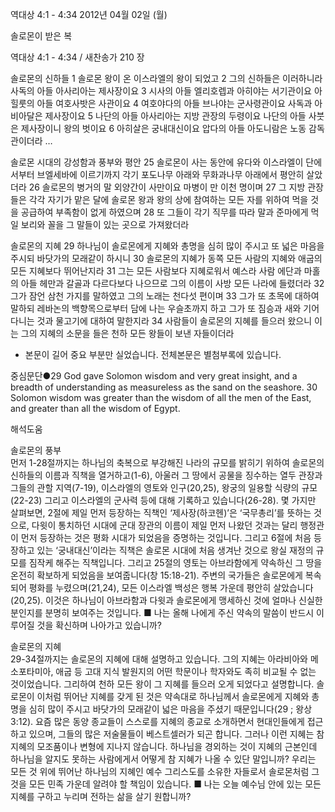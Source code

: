 역대상 4:1 - 4:34 
2012년 04월 02일 (월)

솔로몬이 받은 복



역대상 4:1 - 4:34 / 새찬송가 210 장


솔로몬의 신하들
1 솔로몬 왕이 온 이스라엘의 왕이 되었고 2 그의 신하들은 이러하니라 사독의 아들 아사리아는 제사장이요 3 시사의 아들 엘리호렙과 아히야는 서기관이요 아힐룻의 아들 여호사밧은 사관이요 4 여호야다의 아들 브나야는 군사령관이요 사독과 아비아달은 제사장이요 5 나단의 아들 아사리아는 지방 관장의 두령이요 나단의 아들 사붓은 제사장이니 왕의 벗이요 6 아히살은 궁내대신이요 압다의 아들 아도니람은 노동 감독관이더라 …

솔로몬 시대의 강성함과 풍부와 평안
25 솔로몬이 사는 동안에 유다와 이스라엘이 단에서부터 브엘세바에 이르기까지 각기 포도나무 아래와 무화과나무 아래에서 평안히 살았더라 26 솔로몬의 병거의 말 외양간이 사만이요 마병이 만 이천 명이며 27 그 지방 관장들은 각각 자기가 맡은 달에 솔로몬 왕과 왕의 상에 참여하는 모든 자를 위하여 먹을 것을 공급하여 부족함이 없게 하였으며 28 또 그들이 각기 직무를 따라 말과 준마에게 먹일 보리와 꼴을 그 말들이 있는 곳으로 가져왔더라

솔로몬의 지혜
29 하나님이 솔로몬에게 지혜와 총명을 심히 많이 주시고 또 넓은 마음을 주시되 바닷가의 모래같이 하시니 30 솔로몬의 지혜가 동쪽 모든 사람의 지혜와 애굽의 모든 지혜보다 뛰어난지라 31 그는 모든 사람보다 지혜로워서 예스라 사람 에단과 마홀의 아들 헤만과 갈골과 다르다보다 나으므로 그의 이름이 사방 모든 나라에 들렸더라 32 그가 잠언 삼천 가지를 말하였고 그의 노래는 천다섯 편이며 33 그가 또 초목에 대하여 말하되 레바논의 백향목으로부터 담에 나는 우슬초까지 하고 그가 또 짐승과 새와 기어 다니는 것과 물고기에 대하여 말한지라 34 사람들이 솔로몬의 지혜를 들으러 왔으니 이는 그의 지혜의 소문을 들은 천하 모든 왕들이 보낸 자들이더라
* 본문이 길어 중요 부분만 실었습니다. 전체본문은 별첨부록에 있습니다.

중심문단●29 God gave Solomon wisdom and very great insight, and a breadth of understanding as measureless as the sand on the seashore. 30 Solomon wisdom was greater than the wisdom of all the men of the East, and greater than all the wisdom of Egypt.

해석도움





솔로몬의 풍부  
먼저 1-28절까지는 하나님의 축복으로 부강해진 나라의 규모를 밝히기 위하여 솔로몬의 신하들의 이름과 직책을 열거하고(1-6), 아울러 그 땅에서 공물을 징수하는 열두 관장과 그들의 관할 지역(7-19), 이스라엘의 영토와 인구(20,25), 왕궁의 일용할 식량의 규모(22-23) 그리고 이스라엘의 군사력 등에 대해 기록하고 있습니다(26-28). 몇 가지만 살펴보면, 2절에 제일 먼저 등장하는 직책인 ‘제사장(하코헨)’은 ‘국무총리’를 뜻하는 것으로, 다윗이 통치하던 시대에 군대 장관의 이름이 제일 먼저 나왔던 것과는 달리 행정관이 먼저 등장하는 것은 평화 시대가 되었음을 증명하는 것입니다. 그리고 6절에 처음 등장하고 있는 ‘궁내대신’이라는 직책은 솔로몬 시대에 처음 생겨난 것으로 왕실 재정의 규모를 짐작케 해주는 직책입니다. 그리고 25절의 영토는 아브라함에게 약속하신 그 땅을 온전히 확보하게 되었음을 보여줍니다(창 15:18-21). 주변의 국가들은 솔로몬에게 복속되어 평화를 누렸으며(21,24), 모든 이스라엘 백성은 행복 가운데 평안히 살았습니다(20,25). 이것은 하나님이 아브라함과 다윗과 솔로몬에게 맹세하신 것에 얼마나 신실한 분인지를 분명히 보여주는 것입니다.
■ 나는 올해 나에게 주신 약속의 말씀이 반드시 이루어질 것을 확신하며 나아가고 있습니까?

솔로몬의 지혜  
29-34절까지는 솔로몬의 지혜에 대해 설명하고 있습니다. 그의 지혜는 아라비아와 메소포타미아, 애굽 등 고대 지식 발원지의 어떤 학문이나 학자와도 족히 비교될 수 없는 것이었습니다. 그리하여 천하 모든 왕이 그 지혜를 들으러 오게 되었다고 설명합니다. 솔로몬이 이처럼 뛰어난 지혜를 갖게 된 것은 약속대로 하나님께서 솔로몬에게 지혜와 총명을 심히 많이 주시고 바닷가의 모래같이 넓은 마음을 주셨기 때문입니다(29 ; 왕상 3:12). 요즘 많은 동양 종교들이 스스로를 지혜의 종교로 소개하면서 현대인들에게 접근하고 있으며, 그들의 많은 저술물들이 베스트셀러가 되곤 합니다. 그러나 이런 지혜는 참 지혜의 모조품이나 변형에 지나지 않습니다. 하나님을 경외하는 것이 지혜의 근본인데 하나님을 알지도 못하는 사람에게서 어떻게 참 지혜가 나올 수 있단 말입니까? 우리는 모든 것 위에 뛰어난 하나님의 지혜인 예수 그리스도를 소유한 자들로서 솔로몬처럼 그것을 모든 민족 가운데 알려야 할 책임이 있습니다.
■ 나는 오늘 예수님 안에 있는 모든 지혜를 구하고 누리며 전하는 삶을 살기 원합니까?